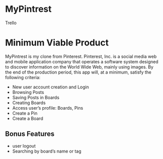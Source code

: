 # MyPintrest

Trello

# Minimum Viable Product

MyPintrest is my clone from Pinterest.
Pinterest, Inc. is a social media web and mobile application company that operates a software system designed to discover information on the World Wide Web, mainly using images. By the end of the production period, this app will, at a minimum, satisfy the following criteria:

- New user account creation and Login
- Browsing Posts
- Saving Posts in Boards
- Creating Boards
- Access user’s profile: Boards, Pins
- Create a Pin
- Create a Board

## Bonus Features

- user logout
- Searching by board’s name or tag

